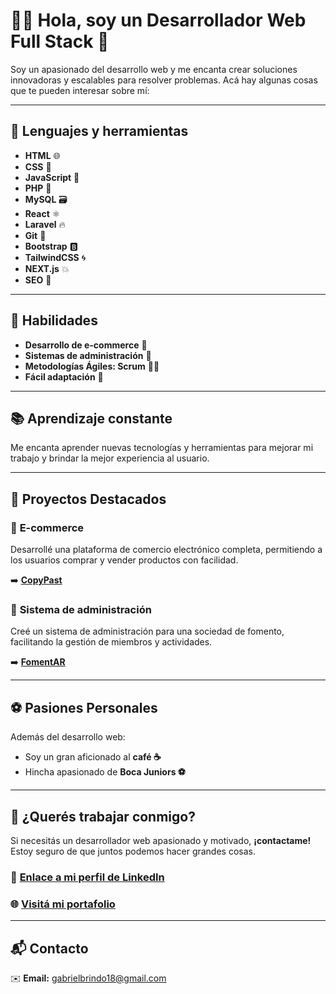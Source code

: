 # 👋🏻 Hola, soy un **Desarrollador Web Full Stack** 🚀

Soy un apasionado del desarrollo web y me encanta crear soluciones innovadoras y escalables para resolver problemas. Acá hay algunas cosas que te pueden interesar sobre mí:

---

## 🔧 **Lenguajes y herramientas**

- **HTML** 🌐  
- **CSS** 🎨  
- **JavaScript** 🚀  
- **PHP** 🐘  
- **MySQL** 🗃️  
- **React** ⚛️  
- **Laravel** 🔥  
- **Git** 🌳  
- **Bootstrap** 🅱️  
- **TailwindCSS** 🌀  
- **NEXT.js** 💥  
- **SEO** 🌟  

---

## 🚀 **Habilidades**

- **Desarrollo de e-commerce** 🛒  
- **Sistemas de administración** 🔧  
- **Metodologías Ágiles: Scrum** 🐱‍👤  
- **Fácil adaptación** 🤝  

---

## 📚 **Aprendizaje constante**

Me encanta aprender nuevas tecnologías y herramientas para mejorar mi trabajo y brindar la mejor experiencia al usuario.

---

## 🌟 **Proyectos Destacados**

### 🛒 **E-commerce**
Desarrollé una plataforma de comercio electrónico completa, permitiendo a los usuarios comprar y vender productos con facilidad.  

➡️ [**CopyPast**](https://www.copypast.com.ar)

### 🔧 **Sistema de administración**
Creé un sistema de administración para una sociedad de fomento, facilitando la gestión de miembros y actividades.  

➡️ [**FomentAR**](https://github.com/brindogabriel/FomentAR)

---

## ⚽ **Pasiones Personales**

Además del desarrollo web:  
- Soy un gran aficionado al **café ☕**  
- Hincha apasionado de **Boca Juniors ⚽**  

---

## 🤝 **¿Querés trabajar conmigo?**

Si necesitás un desarrollador web apasionado y motivado, **¡contactame!** Estoy seguro de que juntos podemos hacer grandes cosas.  

### 🔗 [Enlace a mi perfil de LinkedIn](https://www.linkedin.com/in/gabrielsebastianbrindo)  
### 🌐 [Visitá mi portafolio](https://www.gabrielbrindo.com.ar)

---

## 📬 **Contacto**

✉️ **Email:** [gabrielbrindo18@gmail.com](mailto:gabrielbrindo18@gmail.com)  
